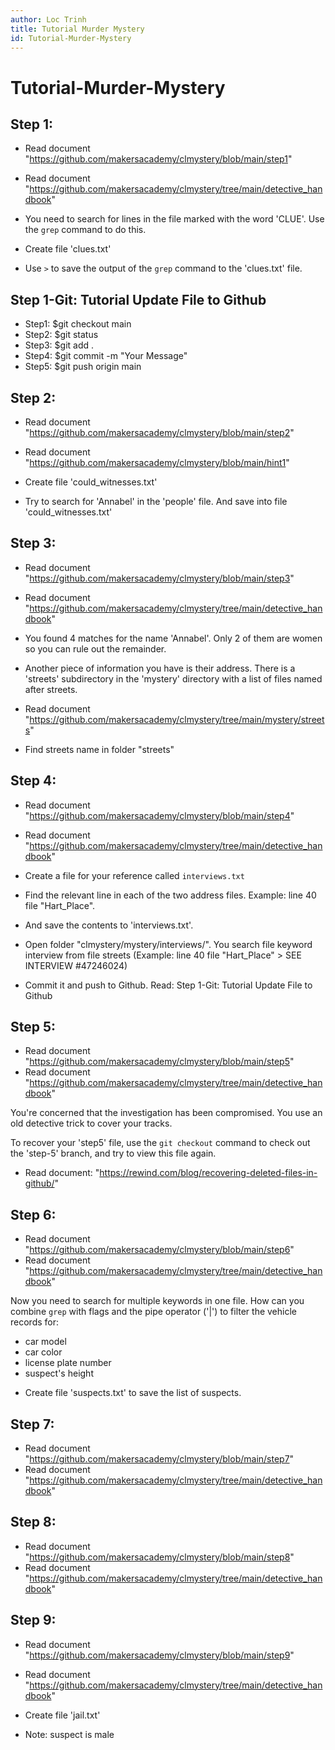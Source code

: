 ```yaml
---
author: Loc Trinh
title: Tutorial Murder Mystery
id: Tutorial-Murder-Mystery
---
```


# Tutorial-Murder-Mystery
## Step 1: 
+ Read document "https://github.com/makersacademy/clmystery/blob/main/step1"
+ Read document "https://github.com/makersacademy/clmystery/tree/main/detective_handbook"

+ You need to search for lines in the file marked with the word 'CLUE'. Use the `grep` command to do this.
+ Create file 'clues.txt'
+ Use `>` to save the output of the `grep` command to the 'clues.txt' file.
 
## Step 1-Git: Tutorial Update File to Github
+ Step1: $git checkout main
+ Step2: $git status
+ Step3: $git add .    
+ Step4: $git commit -m "Your Message"
+ Step5: $git push origin main

## Step 2:
+ Read document "https://github.com/makersacademy/clmystery/blob/main/step2"
+ Read document "https://github.com/makersacademy/clmystery/blob/main/hint1"

+ Create file 'could_witnesses.txt'
+ Try to search for 'Annabel' in the 'people' file. And save into file 'could_witnesses.txt'

## Step 3:
+ Read document "https://github.com/makersacademy/clmystery/blob/main/step3"
+ Read document "https://github.com/makersacademy/clmystery/tree/main/detective_handbook"

+ You found 4 matches for the name 'Annabel'. Only 2 of them are women so you can rule out the remainder. 

+ Another piece of information you have is their address. There is a 'streets' subdirectory in the 'mystery' directory with a list of files named after streets.
+ Read document "https://github.com/makersacademy/clmystery/tree/main/mystery/streets"
+ Find streets name in folder "streets"


## Step 4:
+ Read document "https://github.com/makersacademy/clmystery/blob/main/step4"
+ Read document "https://github.com/makersacademy/clmystery/tree/main/detective_handbook"

+ Create a file for your reference called `interviews.txt`
+ Find the relevant line in each of the two address files. Example: line 40 file "Hart_Place".

+ And save the contents to 'interviews.txt'. 
+ Open folder "clmystery/mystery/interviews/". You search file keyword interview from file streets (Example: line 40 file "Hart_Place" > SEE INTERVIEW #47246024)

+ Commit it and push to Github. Read: Step 1-Git: Tutorial Update File to Github

## Step 5:
+ Read document "https://github.com/makersacademy/clmystery/blob/main/step5"
+ Read document "https://github.com/makersacademy/clmystery/tree/main/detective_handbook"


You're concerned that the investigation has been compromised. You use an old detective trick to cover your tracks.

To recover your 'step5' file, use the `git checkout` command to check out the 'step-5' branch, and try to view this file again.

+ Read document: "https://rewind.com/blog/recovering-deleted-files-in-github/"

## Step 6:
+ Read document "https://github.com/makersacademy/clmystery/blob/main/step6"
+ Read document "https://github.com/makersacademy/clmystery/tree/main/detective_handbook"

Now you need to search for multiple keywords in one file. How can you combine `grep` with flags and the pipe operator ('|') to filter the vehicle records for:

* car model
* car color
* license plate number
* suspect's height

+ Create file 'suspects.txt' to save the list of suspects.

## Step 7:
+ Read document "https://github.com/makersacademy/clmystery/blob/main/step7"
+ Read document "https://github.com/makersacademy/clmystery/tree/main/detective_handbook"

## Step 8:
+ Read document "https://github.com/makersacademy/clmystery/blob/main/step8"
+ Read document "https://github.com/makersacademy/clmystery/tree/main/detective_handbook"

## Step 9:
+ Read document "https://github.com/makersacademy/clmystery/blob/main/step9"
+ Read document "https://github.com/makersacademy/clmystery/tree/main/detective_handbook"

+ Create file 'jail.txt'
+ Note: suspect is male